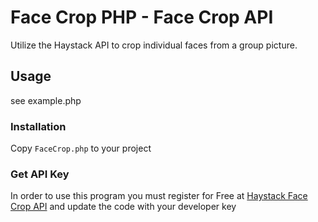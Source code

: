 # Face Crop PHP - Face Crop API
 
Utilize the Haystack API to crop individual faces from a group picture.

## Usage
see example.php

### Installation
Copy `FaceCrop.php` to your project 

### Get API Key
In order to use this program you must register for Free at [Haystack Face Crop API](https://www.haystack.ai/) and update the code with your developer key